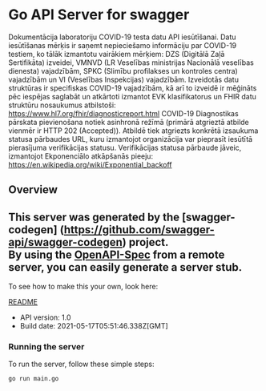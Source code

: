 # Go API Server for swagger

Dokumentācija laboratoriju COVID-19 testa datu API iesūtīšanai. Datu iesūtīšanas mērķis ir saņemt nepieciešamo informāciju par COVID-19 testiem, ko tālāk izmantotu vairākiem mērķiem: DZS (Digitālā Zaļā Sertifikāta) izveidei, VMNVD (LR Veselības ministrijas Nacionālā veselības dienesta) vajadzībām, SPKC (Slimību profilakses un kontroles centra) vajadzībām un VI (Veselības Inspekcijas) vajadzībām. Izveidotās datu struktūras ir specifiskas COVID-19 vajadzībām, kā arī to izveidē ir mēģināts pēc iespējas saglabāt un atkārtoti izmantot EVK klasifikatorus un FHIR datu struktūru nosaukumus atbilstoši: https://www.hl7.org/fhir/diagnosticreport.html    COVID-19 Diagnostikas pārskata pievienošana notiek asinhronā režīmā (primārā atgrieztā atbilde vienmēr ir HTTP 202 (Accepted)). Atbildē tiek atgriezts konkrētā izsaukuma statusa pārbaudes URL, kuru izmantojot organizācija var pieprasīt iesūtītā pierasījuma verifikācijas statusu. Verifikācijas statusa pārbaude jāveic, izmantojot Ekponenciālo atkāpšanās pieeju: https://en.wikipedia.org/wiki/Exponential_backoff 

## Overview
This server was generated by the [swagger-codegen]
(https://github.com/swagger-api/swagger-codegen) project.  
By using the [OpenAPI-Spec](https://github.com/OAI/OpenAPI-Specification) from a remote server, you can easily generate a server stub.  
-

To see how to make this your own, look here:

[README](https://github.com/swagger-api/swagger-codegen/blob/master/README.md)

- API version: 1.0
- Build date: 2021-05-17T05:51:46.338Z[GMT]


### Running the server
To run the server, follow these simple steps:

```
go run main.go
```

